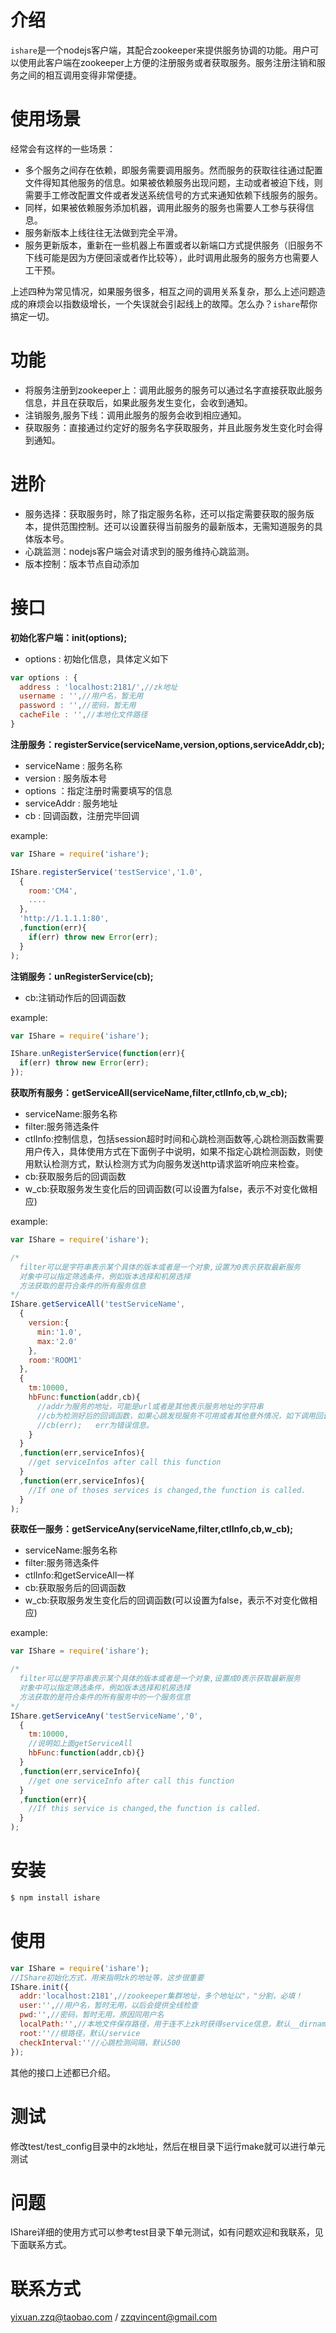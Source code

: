 # 介绍

`ishare`是一个nodejs客户端，其配合zookeeper来提供服务协调的功能。用户可以使用此客户端在zookeeper上方便的注册服务或者获取服务。服务注册注销和服务之间的相互调用变得非常便捷。

# 使用场景

经常会有这样的一些场景：

* 多个服务之间存在依赖，即服务需要调用服务。然而服务的获取往往通过配置文件得知其他服务的信息。如果被依赖服务出现问题，主动或者被迫下线，则需要手工修改配置文件或者发送系统信号的方式来通知依赖下线服务的服务。
* 同样，如果被依赖服务添加机器，调用此服务的服务也需要人工参与获得信息。
* 服务新版本上线往往无法做到完全平滑。
* 服务更新版本，重新在一些机器上布置或者以新端口方式提供服务（旧服务不下线可能是因为方便回滚或者作比较等），此时调用此服务的服务方也需要人工干预。

上述四种为常见情况，如果服务很多，相互之间的调用关系复杂，那么上述问题造成的麻烦会以指数级增长，一个失误就会引起线上的故障。怎么办？`ishare`帮你搞定一切。

# 功能

* 将服务注册到zookeeper上：调用此服务的服务可以通过名字直接获取此服务信息，并且在获取后，如果此服务发生变化，会收到通知。
* 注销服务,服务下线：调用此服务的服务会收到相应通知。
* 获取服务：直接通过约定好的服务名字获取服务，并且此服务发生变化时会得到通知。

# 进阶

* 服务选择：获取服务时，除了指定服务名称，还可以指定需要获取的服务版本，提供范围控制。还可以设置获得当前服务的最新版本，无需知道服务的具体版本号。
* 心跳监测：nodejs客户端会对请求到的服务维持心跳监测。
* 版本控制：版本节点自动添加

# 接口

**初始化客户端：init(options);**

* options : 初始化信息，具体定义如下

```javascript
var options : {
  address : 'localhost:2181/',//zk地址
  username : '',//用户名，暂无用
  password : '',//密码，暂无用
  cacheFile : '',//本地化文件路径
}
```

**注册服务：registerService(serviceName,version,options,serviceAddr,cb);**

* serviceName : 服务名称
* version : 服务版本号
* options ：指定注册时需要填写的信息
* serviceAddr : 服务地址
* cb : 回调函数，注册完毕回调

example:

```javascript
var IShare = require('ishare');

IShare.registerService('testService','1.0',
  {
    room:'CM4',
    ....
  },
  'http://1.1.1.1:80',
  ,function(err){
    if(err) throw new Error(err);
  }
);
```

**注销服务：unRegisterService(cb);**

* cb:注销动作后的回调函数

example:

```javascript
var IShare = require('ishare');

IShare.unRegisterService(function(err){
  if(err) throw new Error(err);
});
```

**获取所有服务：getServiceAll(serviceName,filter,ctlInfo,cb,w_cb);**

* serviceName:服务名称
* filter:服务筛选条件
* ctlInfo:控制信息，包括session超时时间和心跳检测函数等,心跳检测函数需要用户传入，具体使用方式在下面例子中说明，如果不指定心跳检测函数，则使用默认检测方式，默认检测方式为向服务发送http请求监听响应来检查。
* cb:获取服务后的回调函数
* w_cb:获取服务发生变化后的回调函数(可以设置为false，表示不对变化做相应)

example:

```javascript
var IShare = require('ishare');

/*
  filter可以是字符串表示某个具体的版本或者是一个对象,设置为0表示获取最新服务
  对象中可以指定筛选条件，例如版本选择和机房选择
  方法获取的是符合条件的所有服务信息
*/
IShare.getServiceAll('testServiceName',
  {
    version:{
      min:'1.0',
      max:'2.0'
    },
    room:'ROOM1'
  },
  {
    tm:10000,
    hbFunc:function(addr,cb){
      //addr为服务的地址，可能是url或者是其他表示服务地址的字符串
      //cb为检测好后的回调函数，如果心跳发现服务不可用或者其他意外情况，如下调用回调函数：
      //cb(err);   err为错误信息。
    }
  }
  ,function(err,serviceInfos){
    //get serviceInfos after call this function
  }
  ,function(err,serviceInfos){
    //If one of thoses services is changed,the function is called.
  }
);
```

**获取任一服务：getServiceAny(serviceName,filter,ctlInfo,cb,w_cb);**

* serviceName:服务名称
* filter:服务筛选条件
* ctlInfo:和getServiceAll一样
* cb:获取服务后的回调函数
* w_cb:获取服务发生变化后的回调函数(可以设置为false，表示不对变化做相应)

example:

```javascript
var IShare = require('ishare');

/*
  filter可以是字符串表示某个具体的版本或者是一个对象,设置成0表示获取最新服务
  对象中可以指定筛选条件，例如版本选择和机房选择
  方法获取的是符合条件的所有服务中的一个服务信息
*/
IShare.getServiceAny('testServiceName','0',
  {
    tm:10000,
    //说明如上面getServiceAll
    hbFunc:function(addr,cb){}
  }
  ,function(err,serviceInfo){
    //get one serviceInfo after call this function
  }
  ,function(err){
    //If this service is changed,the function is called.
  }
);
```

# 安装
```bash
$ npm install ishare 
```

# 使用
```javascript
var IShare = require('ishare');
//IShare初始化方式，用来指明zk的地址等，这步很重要
IShare.init({
  addr:'localhost:2181',//zookeeper集群地址，多个地址以"，"分割，必填！
  user:'',//用户名，暂时无用，以后会提供全线检查
  pwd:'',//密码，暂时无用，原因同用户名
  localPath:'',//本地文件保存路径，用于连不上zk时获得service信息，默认__dirname+'/.cache'
  root:''//根路径，默认/service
  checkInterval:''//心跳检测间隔，默认500
});
```
其他的接口上述都已介绍。

# 测试
修改test/test_config目录中的zk地址，然后在根目录下运行make就可以进行单元测试

# 问题
IShare详细的使用方式可以参考test目录下单元测试，如有问题欢迎和我联系，见下面联系方式。

# 联系方式
yixuan.zzq@taobao.com / zzqvincent@gmail.com
